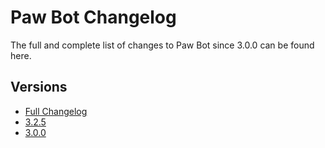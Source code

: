 # Paw Bot Changelog

The full and complete list of changes to Paw Bot since 3.0.0 can be found here.

## Versions

- [Full Changelog](https://github.com/OfficialPawBot/changelog/CHANGELOG.md)
- [3.2.5](https://github.com/OfficialPawBot/changelog/3.2.5.md)
- [3.0.0](https://github.com/OfficialPawBot/changelog/3.0.0.md)